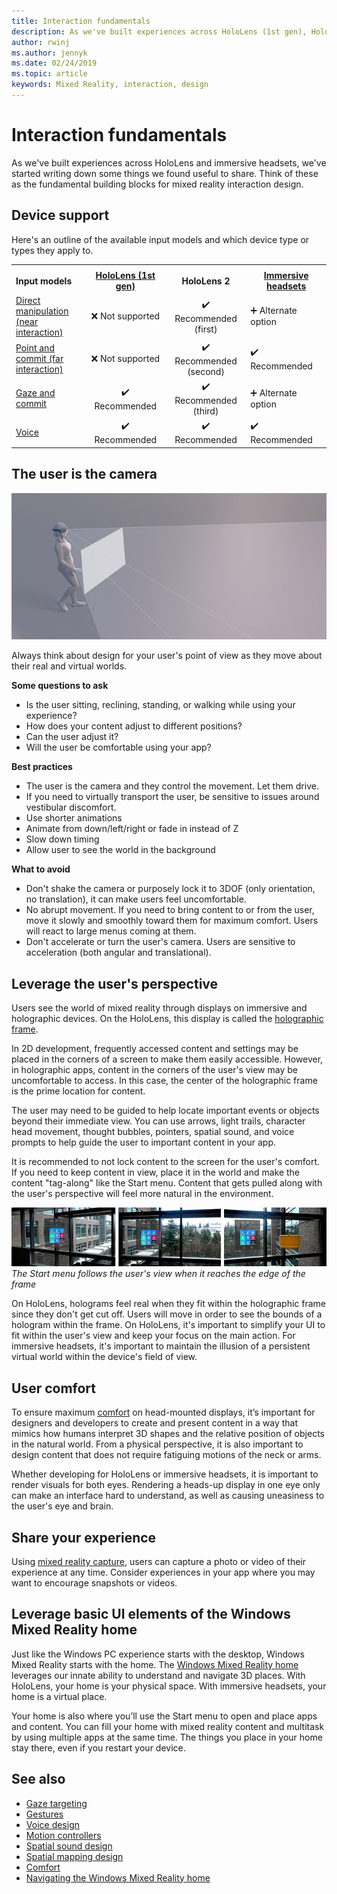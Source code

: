 ```yaml
---
title: Interaction fundamentals
description: As we've built experiences across HoloLens (1st gen), HoloLens 2 and immersive headsets, we've started writing down some things we found useful to share. 
author: rwinj
ms.author: jennyk
ms.date: 02/24/2019
ms.topic: article
keywords: Mixed Reality, interaction, design
---
```




# Interaction fundamentals

As we've built experiences across HoloLens and immersive headsets, we've started writing down some things we found useful to share. Think of these as the fundamental building blocks for mixed reality interaction design.

## Device support

Here's an outline of the available input models and which device type or types they apply to.
<br>

<table>
<th>
<tr>
<td style="width:150px;"><strong>Input models</strong></td>
<td style="width:150px; text-align: center;"><a href="hololens-hardware-details.md"><strong>HoloLens (1st gen)</strong></a></td>
<td style="width:150px; text-align: center;"><strong>HoloLens 2</strong></td>
<td style="width:150px; text-align: center;"><a href="immersive-headset-hardware-details.md"><strong>Immersive headsets</strong></a></td>
</tr>
</th>
 
<tr>
<td> <a href="direct-manipulation.md">Direct manipulation (near interaction)</a></td><td style="text-align: center;">❌ Not supported</td><td style="text-align: center;">✔️ Recommended (first)</td><td>➕ Alternate option</td>
</tr><tr>
<td> <a href="point-and-commit.md">Point and commit (far interaction)</a></td><td style="text-align: center;">❌ Not supported</td><td style="text-align: center;">✔️ Recommended (second)</td><td>✔️ Recommended</td>
</tr><tr>
<td> <a href="gaze-and-commit.md">Gaze and commit</a></td><td style="text-align: center;">✔️ Recommended</td><td style="text-align: center;">✔️ Recommended (third)</td><td>➕ Alternate option</td>
</tr><tr>
<td> <a href="voice-design.md">Voice</a></td><td style="text-align: center;">✔️ Recommended</td><td style="text-align: center;">✔️ Recommended</td><td>✔️ Recommended</td>
 </tr>
</table>

## The user is the camera

![User is the camera](images/useriscamera-640px.jpg)

Always think about design for your user's point of view as they move about their real and virtual worlds.

**Some questions to ask**
* Is the user sitting, reclining, standing, or walking while using your experience?
* How does your content adjust to different positions?
* Can the user adjust it?
* Will the user be comfortable using your app?

**Best practices**
* The user is the camera and they control the movement. Let them drive.
* If you need to virtually transport the user, be sensitive to issues around vestibular discomfort.
* Use shorter animations
* Animate from down/left/right or fade in instead of Z
* Slow down timing
* Allow user to see the world in the background

**What to avoid**
* Don't shake the camera or purposely lock it to 3DOF (only orientation, no translation), it can make users feel uncomfortable.
* No abrupt movement. If you need to bring content to or from the user, move it slowly and smoothly toward them for maximum comfort. Users will react to large menus coming at them.
* Don't accelerate or turn the user's camera. Users are sensitive to acceleration (both angular and translational).

## Leverage the user's perspective

Users see the world of mixed reality through displays on immersive and holographic devices. On the HoloLens, this display is called the [holographic frame](holographic-frame.md).

In 2D development, frequently accessed content and settings may be placed in the corners of a screen to make them easily accessible. However, in holographic apps, content in the corners of the user's view may be uncomfortable to access. In this case, the center of the holographic frame is the prime location for content.

The user may need to be guided to help locate important events or objects beyond their immediate view. You can use arrows, light trails, character head movement, thought bubbles, pointers, spatial sound, and voice prompts to help guide the user to important content in your app.

It is recommended to not lock content to the screen for the user's comfort. If you need to keep content in view, place it in the world and make the content "tag-along" like the Start menu. Content that gets pulled along with the user's perspective will feel more natural in the environment.

![The start menu follows the user's view when it reaches the edge of the frame](images/tagalong-1000px.jpg)<br>
*The Start menu follows the user's view when it reaches the edge of the frame*

On HoloLens, holograms feel real when they fit within the holographic frame since they don't get cut off. Users will move in order to see the bounds of a hologram within the frame. On HoloLens, it's important to simplify your UI to fit within the user's view and keep your focus on the main action. For immersive headsets, it's important to maintain the illusion of a persistent virtual world within the device's field of view.

## User comfort

To ensure maximum [comfort](comfort.md) on head-mounted displays, it’s important for designers and developers to create and present content in a way that mimics how humans interpret 3D shapes and the relative position of objects in the natural world. From a physical perspective, it is also important to design content that does not require fatiguing motions of the neck or arms.

Whether developing for HoloLens or immersive headsets, it is important to render visuals for both eyes. Rendering a heads-up display in one eye only can make an interface hard to understand, as well as causing uneasiness to the user's eye and brain.

## Share your experience

Using [mixed reality capture](mixed-reality-capture.md), users can capture a photo or video of their experience at any time. Consider experiences in your app where you may want to encourage snapshots or videos.

## Leverage basic UI elements of the Windows Mixed Reality home

Just like the Windows PC experience starts with the desktop, Windows Mixed Reality starts with the home. The [Windows Mixed Reality home](navigating-the-windows-mixed-reality-home.md) leverages our innate ability to understand and navigate 3D places. With HoloLens, your home is your physical space. With immersive headsets, your home is a virtual place.

Your home is also where you’ll use the Start menu to open and place apps and content. You can fill your home with mixed reality content and multitask by using multiple apps at the same time. The things you place in your home stay there, even if you restart your device.

## See also
* [Gaze targeting](gaze-targeting.md)
* [Gestures](gestures.md)
* [Voice design](voice-design.md)
* [Motion controllers](motion-controllers.md)
* [Spatial sound design](spatial-sound-design.md)
* [Spatial mapping design](spatial-mapping-design.md)
* [Comfort](comfort.md)
* [Navigating the Windows Mixed Reality home](navigating-the-windows-mixed-reality-home.md)
